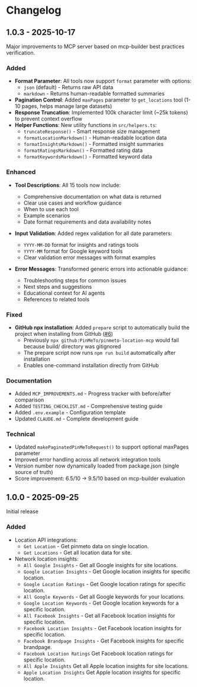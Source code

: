 # Changelog

## 1.0.3 - 2025-10-17

Major improvements to MCP server based on mcp-builder best practices verification.

### Added

- **Format Parameter**: All tools now support `format` parameter with options:
  - `json` (default) - Returns raw API data
  - `markdown` - Returns human-readable formatted summaries
- **Pagination Control**: Added `maxPages` parameter to `get_locations` tool (1-10 pages, helps manage large datasets)
- **Response Truncation**: Implemented 100k character limit (~25k tokens) to prevent context overflow
- **Helper Functions**: New utility functions in `src/helpers.ts`:
  - `truncateResponse()` - Smart response size management
  - `formatLocationMarkdown()` - Human-readable location data
  - `formatInsightsMarkdown()` - Formatted insight summaries
  - `formatRatingsMarkdown()` - Formatted rating data
  - `formatKeywordsMarkdown()` - Formatted keyword data

### Enhanced

- **Tool Descriptions**: All 15 tools now include:
  - Comprehensive documentation on what data is returned
  - Clear use cases and workflow guidance
  - When to use each tool
  - Example scenarios
  - Date format requirements and data availability notes

- **Input Validation**: Added regex validation for all date parameters:
  - `YYYY-MM-DD` format for insights and ratings tools
  - `YYYY-MM` format for Google keyword tools
  - Clear validation error messages with format examples

- **Error Messages**: Transformed generic errors into actionable guidance:
  - Troubleshooting steps for common issues
  - Next steps and suggestions
  - Educational context for AI agents
  - References to related tools

### Fixed

- **GitHub npx installation**: Added `prepare` script to automatically build the project when installing from GitHub ([#6](https://github.com/PinMeTo/pinmeto-location-mcp/issues/6))
  - Previously `npx github:PinMeTo/pinmeto-location-mcp` would fail because build/ directory was gitignored
  - The prepare script now runs `npm run build` automatically after installation
  - Enables one-command installation directly from GitHub

### Documentation

- Added `MCP_IMPROVEMENTS.md` - Progress tracker with before/after comparison
- Added `TESTING_CHECKLIST.md` - Comprehensive testing guide
- Added `.env.example` - Configuration template
- Updated `CLAUDE.md` - Complete development guide

### Technical

- Updated `makePaginatedPinMeToRequest()` to support optional maxPages parameter
- Improved error handling across all network integration tools
- Version number now dynamically loaded from package.json (single source of truth)
- Score improvement: 6.5/10 → 9.5/10 based on mcp-builder evaluation

## 1.0.0 - 2025-09-25

Initial release

### Added

- Location API integrations:
  - `Get Location` - Get pinmeto data on single location.
  - `Get Locations` - Get all location data for site.
- Network location insights:
  - `All Google Insights` - Get all Google insights for site locations.
  - `Google Location Insights` - Get Google location insights for specific location.
  - `Google Location Ratings` - Get Google location ratings for specific location.
  - `All Google Keywords` - Get all Google keywords for your locations.
  - `Google Location Keywords` - Get Google location keywords for a specific location.
  - `All Facebook Insights` - Get all Facebook location insights for specific location.
  - `Facebook Location Insights` - Get Facebook location insights for specific location.
  - `Facebook Brandpage Insights` - Get Facebook insights for specific brandpage.
  - `Facebook Location Ratings` Get Facebook location ratings for specific location.
  - `All Apple Insights` Get all Apple location insights for site locations.
  - `Apple Location Insights` Get Apple location insights for specific location.
